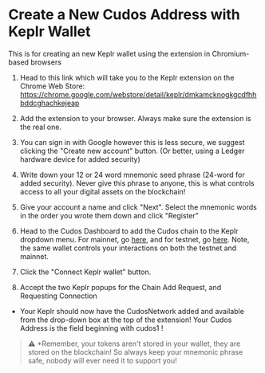 # Create a New Cudos Address with Keplr Wallet
This is for creating an new Keplr wallet using the extension in Chromium-based browsers

1. Head to this link which will take you to the Keplr extension on the Chrome Web Store:
https://chrome.google.com/webstore/detail/keplr/dmkamcknogkgcdfhhbddcghachkejeap

2. Add the extension to your browser. Always make sure the extension is the real one.

3. You can sign in with Google however this is less secure, we suggest clicking the "Create new account" button. (Or better, using a Ledger hardware device for added security)

4. Write down your 12 or 24 word mnemonic seed phrase (24-word for added security). Never give this phrase to anyone, this is what controls access to all your digital assets on the blockchain!

5. Give your account a name and click "Next". Select the mnemonic words in the order you wrote them down and click "Register"

6. Head to the Cudos Dashboard to add the Cudos chain to the Keplr dropdown menu. For mainnet, go [here](https://dashboard.cudos.org/), and for testnet, go [here](http://dashboard.testnet.cudos.org/). Note, the same wallet controls your interactions on both the testnet and mainnet.

7. Click the "Connect Keplr wallet" button.

8. Accept the two Keplr popups for the Chain Add Request, and Requesting Connection

- Your Keplr should now have the CudosNetwork added and available from the drop-down box at the top of the extension! Your Cudos Address is the field beginning with cudos1 !

> :warning: *Remember, your tokens aren't stored in your wallet, they are stored on the blockchain! So always keep your mnemonic phrase safe, nobody will ever need it to support you!